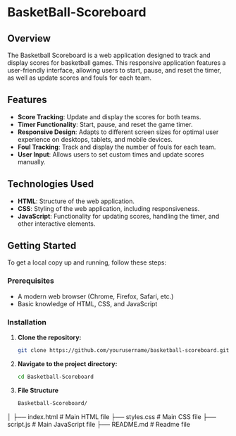 # BasketBall-Scoreboard

## Overview

The Basketball Scoreboard is a web application designed to track and display scores for basketball games. This responsive application features a user-friendly interface, allowing users to start, pause, and reset the timer, as well as update scores and fouls for each team.

## Features

- **Score Tracking**: Update and display the scores for both teams.
- **Timer Functionality**: Start, pause, and reset the game timer.
- **Responsive Design**: Adapts to different screen sizes for optimal user experience on desktops, tablets, and mobile devices.
- **Foul Tracking**: Track and display the number of fouls for each team.
- **User Input**: Allows users to set custom times and update scores manually.

## Technologies Used

- **HTML**: Structure of the web application.
- **CSS**: Styling of the web application, including responsiveness.
- **JavaScript**: Functionality for updating scores, handling the timer, and other interactive elements.

## Getting Started

To get a local copy up and running, follow these steps:

### Prerequisites

- A modern web browser (Chrome, Firefox, Safari, etc.)
- Basic knowledge of HTML, CSS, and JavaScript

### Installation

1. **Clone the repository:**
   ```bash
   git clone https://github.com/yourusername/basketball-scoreboard.git

2. **Navigate to the project directory:**
    ```bash
    cd Basketball-Scoreboard
3. **File Structure**
   ```bash
   Basketball-Scoreboard/
│
├── index.html         # Main HTML file
├── styles.css         # Main CSS file
├── script.js          # Main JavaScript file
├── README.md          # Readme file
